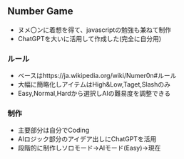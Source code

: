 ## Number Game　
- ヌメ〇ンに着想を得て、javascriptの勉強も兼ねて制作<br>
- ChatGPTを大いに活用して作成した(完全に自分用)

### ルール
- ベースはhttps://ja.wikipedia.org/wiki/Numer0n#ルール<br>
- 大幅に簡略化しアイテムはHigh&Low,Taget,Slashのみ<br>
- Easy,Normal,Hardから選択しAIの難易度を調整できる

### 制作
- 主要部分は自分でCoding<br>
- AIロジック部分のアイデア出しにChatGPTを活用<br>
- 段階的に制作しソロモード→AIモード(Easy)→現在

